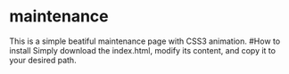 # maintenance
This is a simple beatiful maintenance page with CSS3 animation.
#How to install
Simply download the index.html, modify its content, and copy it to your desired path.
